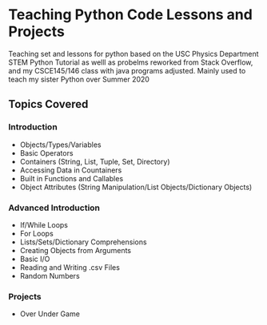 # Teaching Python Code Lessons and Projects
Teaching set and lessons for python based on the USC Physics Department STEM Python Tutorial as welll as probelms reworked from Stack Overflow, and my CSCE145/146 class with java programs adjusted. Mainly used to teach my sister Python over Summer 2020

## Topics Covered

### Introduction
- Objects/Types/Variables
- Basic Operators
- Containers (String, List, Tuple, Set, Directory)
- Accessing Data in Countainers
- Built in Functions and Callables
- Object Attributes (String Manipulation/List Objects/Dictionary Objects)

### Advanced Introduction
- If/While Loops
- For Loops
- Lists/Sets/Dictionary Comprehensions
- Creating Objects from Arguments
- Basic I/O
- Reading and Writing .csv Files
- Random Numbers

### Projects
- Over Under Game
